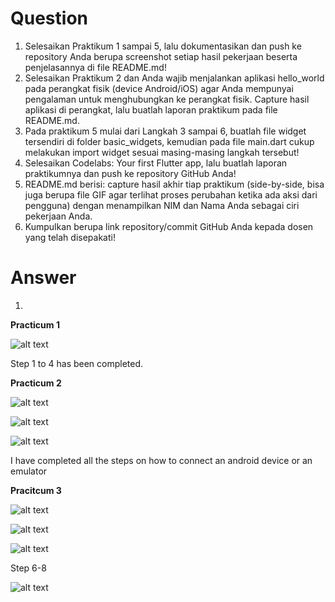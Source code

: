 # Question

1. Selesaikan Praktikum 1 sampai 5, lalu dokumentasikan dan push ke repository Anda berupa screenshot setiap hasil pekerjaan beserta penjelasannya di file README.md!
2. Selesaikan Praktikum 2 dan Anda wajib menjalankan aplikasi hello_world pada perangkat fisik (device Android/iOS) agar Anda mempunyai pengalaman untuk menghubungkan ke perangkat fisik. Capture hasil aplikasi di perangkat, lalu buatlah laporan praktikum pada file README.md.
3. Pada praktikum 5 mulai dari Langkah 3 sampai 6, buatlah file widget tersendiri di folder basic_widgets, kemudian pada file main.dart cukup melakukan import widget sesuai masing-masing langkah tersebut!
4. Selesaikan Codelabs: Your first Flutter app, lalu buatlah laporan praktikumnya dan push ke repository GitHub Anda!
5. README.md berisi: capture hasil akhir tiap praktikum (side-by-side, bisa juga berupa file GIF agar terlihat proses perubahan ketika ada aksi dari pengguna) dengan menampilkan NIM dan Nama Anda sebagai ciri pekerjaan Anda.
6. Kumpulkan berupa link repository/commit GitHub Anda kepada dosen yang telah disepakati!


# Answer

1. 
**Practicum 1**

![alt text](image.png)

Step 1 to 4 has been completed.

**Practicum 2**

![alt text](image-1.png)

![alt text](image-2.png)

![alt text](image-3.png)

I have completed all the steps on how to connect an android device or an emulator

**Pracitcum 3**

![alt text](image-4.png)

![alt text](image-5.png)

![alt text](image-6.png)

Step 6-8

![alt text](image-7.png)


